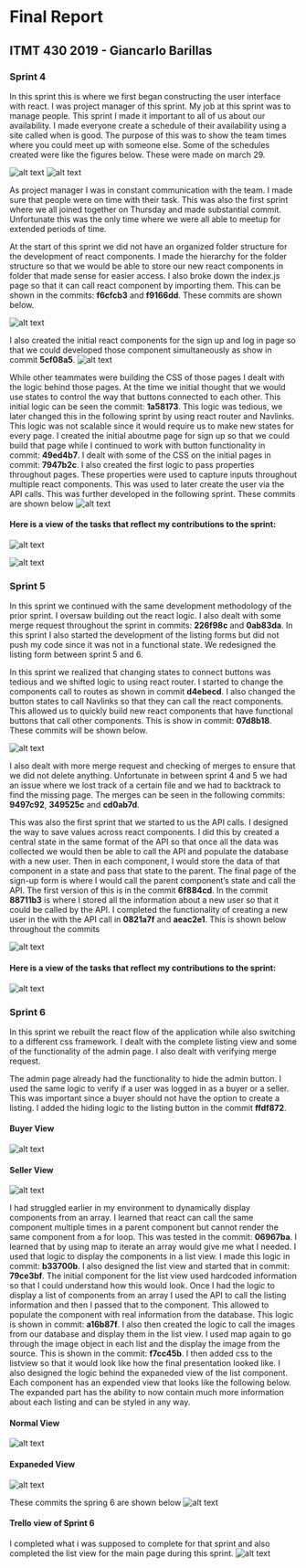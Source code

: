 # Final Report

## ITMT 430 2019 - Giancarlo Barillas

### Sprint 4

In this sprint this is where we first began constructing the user interface with react. I was project manager of this sprint. My job at this sprint was to manage people. This sprint I made it important to all of us about our availability. I made everyone create a schedule of their availability using a site called when is good. The purpose of this was to show the team times where you could meet up with someone else. Some of the schedules created were like the figures below. These were made on march 29.

![alt text](https://github.com/giancarlobarillas/itmt-430-/blob/master/finalImages/gbWhenisgood.PNG 'pmschedules')
![alt text](https://github.com/giancarlobarillas/itmt-430-/blob/master/finalImages/theoWhenisgood.PNG 'pmschedules2')

As project manager I was in constant communication with the team. I made sure that people were on time with their task. This was also the first sprint where we all joined together on Thursday and made substantial commit. Unfortunate this was the only time where we were all able to meetup for extended periods of time.

At the start of this sprint we did not have an organized folder structure for the development of react components. I made the hierarchy for the folder structure so that we would be able to store our new react components in folder that made sense for easier access. I also broke down the index.js page so that it can call react component by importing them. This can be shown in the commits: **f6cfcb3** and **f9166dd**. These commits are shown below.

![alt text](https://github.com/giancarlobarillas/itmt-430-/blob/master/finalImages/commit1.PNG 'indexjsChanges')

I also created the initial react components for the sign up and log in page so that we could developed those component simultaneously as show in commit **5cf08a5**.
![alt text](https://github.com/giancarlobarillas/itmt-430-/blob/master/finalImages/createLoginandSignup.PNG 'signupandLogin')

While other teammates were building the CSS of those pages I dealt with the logic behind those pages. At the time we initial thought that we would use states to control the way that buttons connected to each other. This initial logic can be seen the commit: **1a58173**. This logic was tedious, we later changed this in the following sprint by using react router and Navlinks. This logic was not scalable since it would require us to make new states for every page. I created the initial aboutme page for sign up so that we could build that page while I continued to work with button functionality in commit: **49ed4b7**. I dealt with some of the CSS on the initial pages in commit: **7947b2c**. I also created the first logic to pass properties throughout pages. These properties were used to capture inputs throughout multiple react components. This was used to later create the user via the API calls. This was further developed in the following sprint. These commits are shown below
![alt text](https://github.com/giancarlobarillas/itmt-430-/blob/master/finalImages/sprint4%20commits.PNG 'sprint4Commits')

#### Here is a view of the tasks that reflect my contributions to the sprint:

![alt text](https://github.com/giancarlobarillas/itmt-430-/blob/master/finalImages/trelloSprint4.PNG 'Trello1')

![alt text](https://github.com/giancarlobarillas/itmt-430-/blob/master/finalImages/trelloSprint4part2.PNG 'Trello2')

### Sprint 5

In this sprint we continued with the same development methodology of the prior sprint. I oversaw building out the react logic. I also dealt with some merge request throughout the sprint in commits: **226f98c** and **0ab83da**. In this sprint I also started the development of the listing forms but did not push my code since it was not in a functional state. We redesigned the listing form between sprint 5 and 6.

In this sprint we realized that changing states to connect buttons was tedious and we shifted logic to using react router. I started to change the components call to routes as shown in commit **d4ebecd**. I also changed the button states to call Navlinks so that they can call the react components. This allowed us to quickly build new react components that have functional buttons that call other components. This is show in commit: **07d8b18**. These commits will be shown below.

![alt text](https://github.com/giancarlobarillas/itmt-430-/blob/master/finalImages/sprint5part1.PNG 'routerReact')

I also dealt with more merge request and checking of merges to ensure that we did not delete anything. Unfortunate in between sprint 4 and 5 we had an issue where we lost track of a certain file and we had to backtrack to find the missing page. The merges can be seen in the following commits: **9497c92**, **349525c** and **cd0ab7d**.

This was also the first sprint that we started to us the API calls. I designed the way to save values across react components. I did this by created a central state in the same format of the API so that once all the data was collected we would then be able to call the API and populate the database with a new user. Then in each component, I would store the data of that component in a state and pass that state to the parent. The final page of the sign-up form is where I would call the parent component’s state and call the API. The first version of this is in the commit **6f884cd**. In the commit **88711b3** is where I stored all the information about a new user so that it could be called by the API. I completed the functionality of creating a new user in the with the API call in **0821a7f** and **aeac2e1**. This is shown below throughout the commits

![alt text](https://github.com/giancarlobarillas/itmt-430-/blob/master/finalImages/sprint5part2.PNG 'finshFunction')

#### Here is a view of the tasks that reflect my contributions to the sprint:

![alt text](https://github.com/giancarlobarillas/itmt-430-/blob/master/finalImages/trelloSprint5.PNG 'trello3')

### Sprint 6

In this sprint we rebuilt the react flow of the application while also switching to a different css framework. I dealt with the complete listing view and some of the functionality of the admin page. I also dealt with verifying merge request.

The admin page already had the functionality to hide the admin button. I used the same logic to verify if a user was logged in as a buyer or a seller. This was important since a buyer should not have the option to create a listing. I added the hiding logic to the listing button in the commit **ffdf872**.

#### Buyer View

![alt text](https://github.com/giancarlobarillas/itmt-430-/blob/master/finalImages/buyerview.PNG 'Buyer')

#### Seller View

![alt text](https://github.com/giancarlobarillas/itmt-430-/blob/master/finalImages/sellerView.PNG 'Seller')

I had struggled earlier in my environment to dynamically display components from an array. I learned that react can call the same component multiple times in a parent component but cannot render the same component from a for loop. This was tested in the commit: **06967ba**. I learned that by using map to iterate an array would give me what I needed. I used that logic to display the components in a list view. I made this logic in commit: **b33700b**. I also designed the list view and started that in commit: **79ce3bf**. The initial component for the list view used hardcoded information so that I could understand how this would look. Once I had the logic to display a list of components from an array I used the API to call the listing information and then I passed that to the component. This allowed to populate the component with real information from the database. This logic is shown in commit: **a16b87f**. I also then created the logic to call the images from our database and display them in the list view. I used map again to go through the image object in each list and the display the image from the source. This is shown in the commit: **f7cc45b**. I then added css to the listview so that it would look like how the final presentation looked like. I also designed the logic behind the expaneded view of the list component. Each component has an expended view that looks like the following below. The expanded part has the ability to now contain much more information about each listing and can be styled in any way.

#### Normal View

![alt text](https://github.com/giancarlobarillas/itmt-430-/blob/master/finalImages/listviewshort.PNG 'normal')

#### Expaneded View

![alt text](https://github.com/giancarlobarillas/itmt-430-/blob/master/finalImages/listviewexpand.PNG 'expanded')

These commits the spring 6 are shown below
![alt text](https://github.com/giancarlobarillas/itmt-430-/blob/master/finalImages/Sprint6Commits.PNG 'Sprint6')

#### Trello view of Sprint 6

I completed what i was supposed to complete for that sprint and also completed the list view for the main page during this sprint.
![alt text](https://github.com/giancarlobarillas/itmt-430-/blob/master/finalImages/trelloSprint6.PNG 'trello4')
